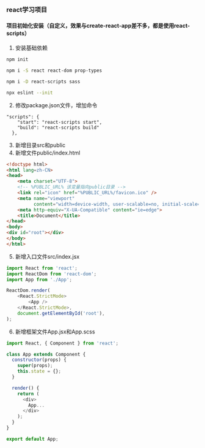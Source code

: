 ### react学习项目
#### 项目初始化安装（自定义，效果与create-react-app差不多，都是使用react-scripts）
1. 安装基础依赖
```bash
npm init

npm i -S react react-dom prop-types

npm i -D react-scripts sass 

npx eslint --init
```
2. 修改package.json文件，增加命令
```
"scripts": {
    "start": "react-scripts start",
    "build": "react-scripts build"
  },
```
3. 新增目录src和public
4. 新增文件public/index.html
```html
<!doctype html>
<html lang=zh-CN>
<head>
    <meta charset="UTF-8">
  	<!-- %PUBLIC_URL% 该变量指向public目录 -->
  	<link rel="icon" href="%PUBLIC_URL%/favicon.ico" />
    <meta name="viewport"
          content="width=device-width, user-scalable=no, initial-scale=1.0, maximum-scale=1.0, minimum-scale=1.0">
    <meta http-equiv="X-UA-Compatible" content="ie=edge">
    <title>Document</title>
</head>
<body>
<div id="root"></div>
</body>
</html>
```
5. 新增入口文件src/index.jsx
```js
import React from 'react';
import ReactDom from 'react-dom';
import App from './App';

ReactDom.render(
    <React.StrictMode>
        <App />
    </React.StrictMode>,
    document.getElementById('root'),
);
```
6. 新增框架文件App.jsx和App.scss
```js
import React, { Component } from 'react';

class App extends Component {
  constructor(props) {
    super(props);
    this.state = {};
  }

  render() {
    return (
      <div>
        App...
      </div>
    );
  }
}

export default App;
```
